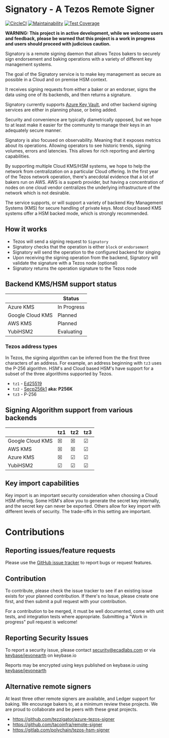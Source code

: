 # Signatory - A Tezos Remote Signer

[![CircleCI](https://circleci.com/gh/ecadlabs/signatory.svg?style=svg)](https://circleci.com/gh/ecadlabs/signatory)
[![Maintainability](https://api.codeclimate.com/v1/badges/c1304869331b687e0aba/maintainability)](https://codeclimate.com/github/ecadlabs/signatory/maintainability)
[![Test Coverage](https://api.codeclimate.com/v1/badges/c1304869331b687e0aba/test_coverage)](https://codeclimate.com/github/ecadlabs/signatory/test_coverage)

__WARNING: This project is in active development, while we welcome users and
feedback, please be warned that this project is a work in progress and users
should proceed with judicious caution.__

Signatory is a remote signing daemon that allows Tezos bakers to securely sign
endorsement and baking operations with a variety of different key management
systems.

The goal of the Signatory service is to make key management as secure as
possible in a Cloud and on premise HSM context.

It receives signing requests from either a baker or an endorser, signs the data
using one of its backends, and then returns a signature.

Signatory currently supports [Azure Key Vault][0], and other backend signing
services are either in planning phase, or being added.

Security and convenience are typically diametrically opposed, but we hope to at
least make it easier for the community to manage their keys in an adequately
secure manner.

Signatory is also focused on observability. Meaning that it exposes metrics
about its operations. Allowing operators to see historic trends, signing
volumes, errors and latencies. This allows for rich reporting and alerting
capabilities.

By supporting multiple Cloud KMS/HSM systems, we hope to help the network from
centralization on a particular Cloud offering. In the first year of the Tezos
network operation, there's anecdotal evidence that a lot of bakers run on AWS.
AWS is a superb provider, but having a concentration of nodes on one cloud
vendor centralizes the underlying infrastructure of the network which is not
desirable.

The service supports, or will support a variety of backend Key Management
Systems (KMS) for secure handling of private keys. Most cloud based KMS systems
offer a HSM backed mode, which is strongly recommended.

## How it works

* Tezos will send a signing request to `Signatory`
* Signatory checks that the operation is either `block` or `endorsement`
* Signatory will send the operation to the configured backend for singing
* Upon receiving the signing operation from the backend, Signatory will validate the signature with a Tezos node (optional)
* Signatory returns the operation signature to the Tezos node

## Backend KMS/HSM support status

|                  | Status      |
| ---------------- | ----------- |
| Azure KMS        | In Progress |
| Google Cloud KMS | Planned     |
| AWS KMS          | Planned     |
| YubiHSM2         | Evaluating  |

### Tezos address types

In Tezos, the signing algorithm can be inferred from the the first three
characters of an address. For example, an address beginning with `tz3` uses the
P-256 algorithm. HSM's and Cloud based HSM's have support for a subset of the
three algorithims supported by Tezos.

* `tz1` - [Ed25519](https://ed25519.cr.yp.to/)
* `tz2` - [Secp256k1](https://en.bitcoin.it/wiki/Secp256k1) __aka: P256K__
* `tz3` - P-256

## Signing Algorithm support from various backends

|                  | tz1 | tz2 | tz3 |
| ---------------- | --- | --- | --- |
| Google Cloud KMS | ☒   | ☒   | ☑   |
| AWS KMS          | ☒   | ☒   | ☑   |
| Azure KMS        | ☒   | ☑   | ☑   |
| YubiHSM2         | ☑   | ☑   | ☑   |

## Key import capabilities

Key import is an important security consideration when choosing a Cloud HSM
offering. Some HSM's allow you to generate the secret key internally, and the
secret key can never be exported. Others allow for key import with different
levels of security. The trade-offs in this setting are important.

# Contributions

## Reporting issues/feature requests

Please use the [GitHub issue
tracker](https://github.com/ecadlabs/signatory/issues) to report bugs or request
features.

## Contribution

To contribute, please check the issue tracker to see if an existing issue
exists for your planned contribution. If there's no Issue, please create one
first, and then submit a pull request with your contribution. 

For a contribution to be merged, it must be well documented, come with unit
tests, and integration tests where appropriate. Submitting a "Work in progress"
pull request is welcome!

## Reporting Security Issues

To report a security issue, please contact security@ecadlabs.com or
via [keybase/jevonearth][1] on keybase.io

Reports may be encrypted using keys published on keybase.io using 
[keybase/jevonearth][1]

## Alternative remote signers

At least three other remote signers are available, and Ledger support for
baking. We encourage bakers to, at a minimum review these projects. We
are proud to collaborate and be peers with these great projects.

* https://github.com/tezzigator/azure-tezos-signer
* https://github.com/tacoinfra/remote-signer
* https://gitlab.com/polychain/tezos-hsm-signer

[0]: https://azure.microsoft.com/en-ca/services/key-vault/
[1]: https://keybase.io/jevonearth
